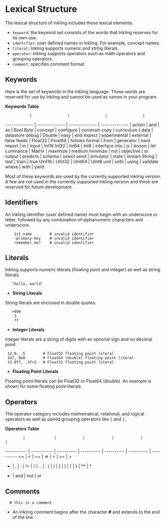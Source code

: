 # Lexical Structure

The lexical structure of Inkling includes these lexical elements:

* `keyword`: the keyword set consists of the words that Inkling reserves for its own use.
* `identifier`: user defined names in Inkling. For example, concept names.
* `literal`: Inkling supports numeric and string literals.
* `operator`: Inkling supports operators such as math operators and grouping operators.
* `comment`: specifies comment format.


## Keywords

Here is the set of keywords in the Inkling language. These words are reserved
for use by Inkling and cannot be used as names in your program. 

**Keywords Table**

               |                |                |                |
-------------- | -------------- | -------------- | -------------- |
action | and | as | Bool
Byte | concept | configure | constrain
copy | curriculum | data | datastore
debug | Double | easy | end
expect | experimental | external | false
feeds | Float32 | Float64 | follows
format | from | generator | hard
import | in | input | Int16
Int32 | Int64 | Int8 | interface
into | is | lesson | let
Luminance | Matrix | maximize | medium
minimize | not | objective | or
output | predicts | schema | select
send | simulator | state | stream
String | test | train | true
UInt16 | UInt32 | UInt64 | UInt8
unit | until | using | validate
where | with | yield

Most of these keywords are used by the currently supported Inkling version.
A few are not used in the currently supported Inkling version and these are
reserved for future development.

## Identifiers

An Inkling identifier (user defined name) must begin with an underscore or
letter, followed by any combination of alphanumeric characters and underscore.

```inkling--code
    1st_name        # invalid identifier
    -primary-key    # invalid identifier
    remember_me?    # invalid identifier
```


## Literals

Inkling supports numeric literals (floating point and integer) as well as string
literals. 

```inkling--code
   "hello, world"
```

* **String Literals**

String literals are enclosed in double quotes. 

```inkling--code
   +999
   -3
    77
```
* **Integer Literals**

Integer literals are a string of digits with an optional sign and no decimal
point.

```inkling--code
 12.0, .5        # Float32 floating point literal
 1e7, 9e0        # Float64 (double) floating point literal
 13.0f7, .3f+2   # Float32 floating point literal
```

* **Floating Point Literals**

Floating point literals can be Float32 or Float64 (double). An example is shown for
some floating point literals.


## Operators

The operator category includes mathematical, relational, and logical operators as well as
paired grouping operators like `{` and `}`. 

**Operators Table**


            |             |            |            |            |            |           
----------- | ----------- | ---------- | ---------- | ---------- | ---------- | ---------- 
<= | < | == | => | = | >= | > 
- | , | : | != | / | .. | .
( | ) | [ | ] | { | } | ** | *
+ | and | not | or 


## Comments

```inkling--code
  # this is a comment
```

* An Inkling comment begins after the character **#** and extends to the end of the line.